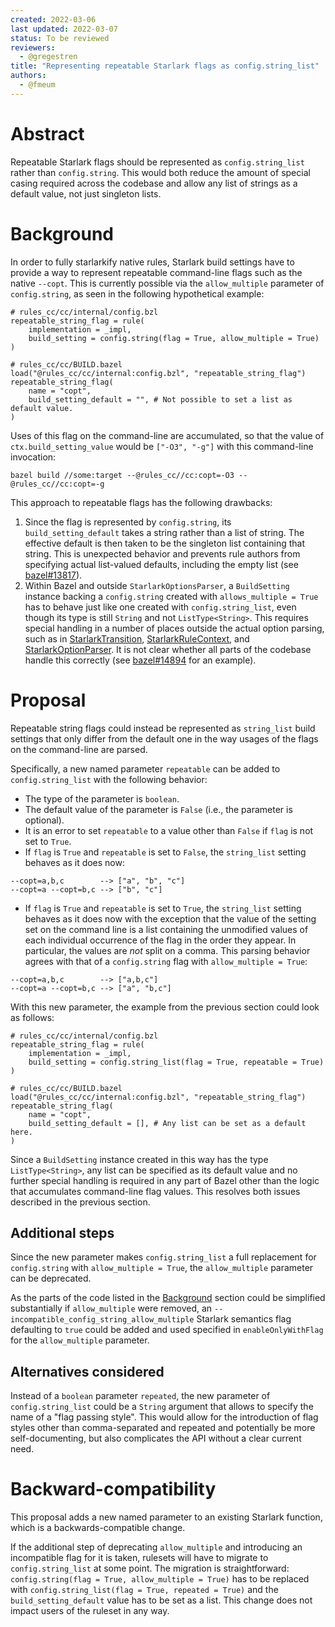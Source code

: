 ```yaml
---
created: 2022-03-06
last updated: 2022-03-07
status: To be reviewed
reviewers:
  - @gregestren
title: "Representing repeatable Starlark flags as config.string_list"
authors:
  - @fmeum
---
```


# Abstract

Repeatable Starlark flags should be represented as `config.string_list` rather than `config.string`.
This would both reduce the amount of special casing required across the codebase and allow any list
of strings as a default value, not just singleton lists.

# Background

In order to fully starlarkify native rules, Starlark build settings have to provide a way to
represent repeatable command-line flags such as the native `--copt`. This is currently possible via
the `allow_multiple` parameter of `config.string`, as seen in the following hypothetical example:

```starlark
# rules_cc/cc/internal/config.bzl
repeatable_string_flag = rule(
    implementation = _impl,
    build_setting = config.string(flag = True, allow_multiple = True)
)

# rules_cc/cc/BUILD.bazel
load("@rules_cc/cc/internal:config.bzl", "repeatable_string_flag")
repeatable_string_flag(
    name = "copt",
    build_setting_default = "", # Not possible to set a list as default value.
)
```

Uses of this flag on the command-line are accumulated, so that the value
of `ctx.build_setting_value` would be `["-O3", "-g"]` with this command-line invocation:

```shell
bazel build //some:target --@rules_cc//cc:copt=-O3 --@rules_cc//cc:copt=-g
```

This approach to repeatable flags has the following drawbacks:

1. Since the flag is represented by `config.string`, its `build_setting_default` takes a string
   rather than a list of string. The effective default is then taken to be the singleton list
   containing that string. This is unexpected behavior and prevents rule authors from specifying
   actual list-valued defaults, including the empty list (see [bazel#13817]).
2. Within Bazel and outside `StarlarkOptionsParser`, a `BuildSetting` instance backing
   a `config.string` created with `allows_multiple = True` has to behave just like one created
   with `config.string_list`, even though its type is still `String` and not `ListType<String>`.
   This requires special handling in a number of places outside the actual option parsing, such as
   in [StarlarkTransition], [StarlarkRuleContext], and [StarlarkOptionParser]. It is not clear
   whether all parts of the codebase handle this correctly (see [bazel#14894] for an example).

# Proposal

Repeatable string flags could instead be represented as `string_list` build settings that only
differ from the default one in the way usages of the flags on the command-line are parsed.

Specifically, a new named parameter `repeatable` can be added to `config.string_list` with the
following behavior:

* The type of the parameter is `boolean`.
* The default value of the parameter is `False` (i.e., the parameter is optional).
* It is an error to set `repeatable` to a value other than `False` if `flag` is not set to `True`.
* If `flag` is `True` and `repeatable` is set to `False`, the `string_list` setting behaves as it does now:

```
--copt=a,b,c        --> ["a", "b", "c"]
--copt=a --copt=b,c --> ["b", "c"]
```

* If `flag` is `True` and `repeatable` is set to `True`, the `string_list` setting behaves as it does
  now with the exception that the value of the setting set on the command line is a list containing
  the unmodified values of each individual occurrence of the flag in the order they appear. In
  particular, the values are *not* split on a comma. This parsing behavior agrees with that of a
  `config.string` flag with `allow_multiple = True`:
  
```
--copt=a,b,c        --> ["a,b,c"]
--copt=a --copt=b,c --> ["a", "b,c"]
```

With this new parameter, the example from the previous section could look as follows:

```starlark
# rules_cc/cc/internal/config.bzl
repeatable_string_flag = rule(
    implementation = _impl,
    build_setting = config.string_list(flag = True, repeatable = True)
)

# rules_cc/cc/BUILD.bazel
load("@rules_cc/cc/internal:config.bzl", "repeatable_string_flag")
repeatable_string_flag(
    name = "copt",
    build_setting_default = [], # Any list can be set as a default here.
)
```

Since a `BuildSetting` instance created in this way has the type `ListType<String>`, any list can be
specified as its default value and no further special handling is required in any part of Bazel
other than the logic that accumulates command-line flag values. This resolves both issues described
in the previous section.

## Additional steps

Since the new parameter makes `config.string_list` a full replacement for `config.string` with
`allow_multiple = True`, the `allow_multiple` parameter can be deprecated.

As the parts of the code listed in the [Background](#background) section could be simplified
substantially if `allow_multiple` were removed, an `--incompatible_config_string_allow_multiple`
Starlark semantics flag defaulting to `true` could be added and used specified in
`enableOnlyWithFlag` for the `allow_multiple` parameter.

## Alternatives considered

Instead of a `boolean` parameter `repeated`, the new parameter of `config.string_list` could be a
`String` argument that allows to specify the name of a "flag passing style". This would allow for
the introduction of flag styles other than comma-separated and repeated and potentially be more
self-documenting, but also complicates the API without a clear current need.

# Backward-compatibility

This proposal adds a new named parameter to an existing Starlark function, which is a
backwards-compatible change.

If the additional step of deprecating `allow_multiple` and introducing an incompatible flag for it
is taken, rulesets will have to migrate to `config.string_list` at some point. The migration is
straightforward: `config.string(flag = True, allow_multiple = True)` has to be replaced with
`config.string_list(flag = True, repeated = True)` and the `build_setting_default` value has
to be set as a list. This change does not impact users of the ruleset in any way.

[bazel#13817]: https://github.com/bazelbuild/bazel/issues/13817

[bazel#14894]: https://github.com/bazelbuild/bazel/issues/14894

[StarlarkOptionParser]: https://github.com/bazelbuild/bazel/blob/0dc078ab83458cc7752293a08c92a6d690f1ee58/src/main/java/com/google/devtools/build/lib/runtime/StarlarkOptionsParser.java#L207

[StarlarkRuleContext]: https://github.com/bazelbuild/bazel/blob/0dc078ab83458cc7752293a08c92a6d690f1ee58/src/main/java/com/google/devtools/build/lib/analysis/starlark/StarlarkRuleContext.java#L632

[StarlarkTransition]: https://github.com/bazelbuild/bazel/blob/0dc078ab83458cc7752293a08c92a6d690f1ee58/src/main/java/com/google/devtools/build/lib/analysis/starlark/StarlarkTransition.java#L329
